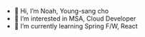 - 👋 Hi, I’m Noah, Young-sang cho
- 👀 I’m interested in MSA, Cloud Developer
- 🌱 I’m currently learning Spring F/W, React 

<!---
jys177/jys177 is a ✨ special ✨ repository because its `README.md` (this file) appears on your GitHub profile.
You can click the Preview link to take a look at your changes.
--->
